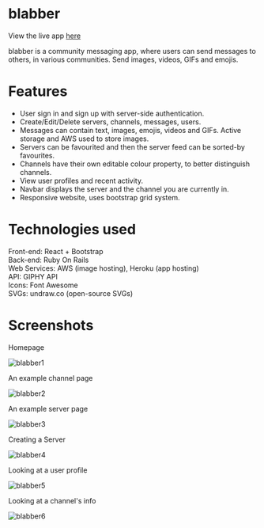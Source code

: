 # blabber

View the live app <a href = "https://blab-ber.herokuapp.com/" target="_blank">here</a>

blabber is a community messaging app, where users can send messages to others, in various communities. Send images, videos, GIFs and emojis.

# Features
<ul>
  <li>
    User sign in and sign up with server-side authentication.
  </li>
  <li>
    Create/Edit/Delete servers, channels, messages, users.
  </li>
  <li>
    Messages can contain text, images, emojis, videos and GIFs. Active storage and AWS used to store images.
  </li>
  <li>
    Servers can be favourited and then the server feed can be sorted-by favourites.
  </li>
  <li>
    Channels have their own editable colour property, to better distinguish channels.
  </li>
  <li>
    View user profiles and recent activity.
  </li>
  <li>
    Navbar displays the server and the channel you are currently in.
  </li>
   <li>
     Responsive website, uses bootstrap grid system.
  </li>
</ul>

# Technologies used
<div>
  Front-end: React + Bootstrap
</div>
<div>
  Back-end: Ruby On Rails
</div>
<div>
  Web Services: AWS (image hosting), Heroku (app hosting)
</div>
<div>
  API: GIPHY API
</div>
<div>
  Icons: Font Awesome
</div>
<div>
  SVGs: undraw.co (open-source SVGs)
</div>
  
# Screenshots
<div>Homepage</div>

![blabber1](https://user-images.githubusercontent.com/28887182/135739638-16062ac5-6ab9-4b06-9df3-acd89311b7bd.PNG)

<div>An example channel page</div>

![blabber2](https://user-images.githubusercontent.com/28887182/135739651-e8fba251-5aa1-4479-9f92-eea30874f7a6.PNG)

<div>An example server page</div>

![blabber3](https://user-images.githubusercontent.com/28887182/135739663-aeb9dbd2-9461-4d42-911c-4e006e3397f4.PNG)

<div>Creating a Server</div>

![blabber4](https://user-images.githubusercontent.com/28887182/135739670-fa2a3b58-cfa7-4da5-aafb-1520574df1e3.PNG)

<div>Looking at a user profile</div>

![blabber5](https://user-images.githubusercontent.com/28887182/135739674-11c3e707-629a-4f39-8a79-32f11c693802.PNG)

<div>Looking at a channel's info</div>

![blabber6](https://user-images.githubusercontent.com/28887182/135739683-5eceb587-49e3-4612-8a42-0630819bf2f9.PNG)

